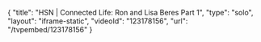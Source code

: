 {
    "title": "HSN | Connected Life: Ron and Lisa Beres Part 1",
    "type": "solo",
    "layout": "iframe-static",
    "videoId": "123178156",
    "url": "\/tvpembed\/123178156"
}